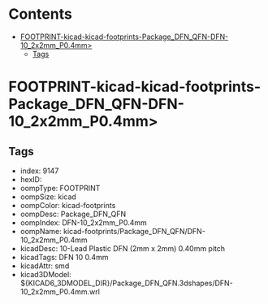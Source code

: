 



Contents
========

* [FOOTPRINT-kicad-kicad-footprints-Package_DFN_QFN-DFN-10_2x2mm_P0.4mm>](#footprint-kicad-kicad-footprints-package_dfn_qfn-dfn-10_2x2mm_p04mm)
	* [Tags](#tags)

# FOOTPRINT-kicad-kicad-footprints-Package_DFN_QFN-DFN-10_2x2mm_P0.4mm>

## Tags

- index: 9147
- hexID: 
- oompType: FOOTPRINT
- oompSize: kicad
- oompColor: kicad-footprints
- oompDesc: Package_DFN_QFN
- oompIndex: DFN-10_2x2mm_P0.4mm
- oompName: kicad-footprints/Package_DFN_QFN/DFN-10_2x2mm_P0.4mm
- kicadDesc: 10-Lead Plastic DFN (2mm x 2mm)  0.40mm pitch
- kicadTags: DFN 10 0.4mm
- kicadAttr: smd
- kicad3DModel: ${KICAD6_3DMODEL_DIR}/Package_DFN_QFN.3dshapes/DFN-10_2x2mm_P0.4mm.wrl
